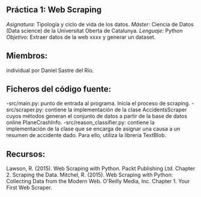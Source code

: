 Práctica 1: Web Scraping
------------------------
*Asignatura*: Tipología y ciclo de vida de los datos.
*Máster:* Ciencia de Datos (Data science) de la Universitat Oberta de Catalunya. 
*Lenguaje:* Python 
*Objetivo:* Extraer datos de la web xxxx y generar un dataset.

Miembros:
---------
individual por Daniel Sastre del Río.

Ficheros del código fuente:
---------------------------
-src/main.py: punto de entrada al programa. Inicia el proceso de scraping.
-src/scraper.py: contiene la implementación de la clase AccidentsScraper cuyos métodos generan el conjunto de datos a partir de la base de datos online PlaneCrashInfo.
-src/reason_classifier.py: contiene la implementación de la clase que se encarga de asignar una causa a un resumen de accidente dado. Para ello, utiliza la librería TextBlob.

Recursos:
---------
Lawson, R. (2015). Web Scraping with Python. Packt Publishing Ltd. Chapter 2. Scraping the Data.
Mitchel, R. (2015). Web Scraping with Python: Collecting Data from the Modern Web. O'Reilly Media, Inc. Chapter 1. Your First Web Scraper.
